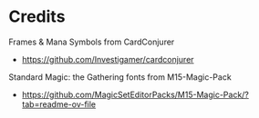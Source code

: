 # Credits

Frames & Mana Symbols from CardConjurer
- https://github.com/Investigamer/cardconjurer

Standard Magic: the Gathering fonts from M15-Magic-Pack
- https://github.com/MagicSetEditorPacks/M15-Magic-Pack/?tab=readme-ov-file